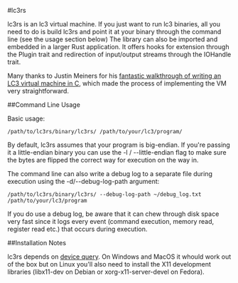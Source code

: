 #lc3rs

lc3rs is an lc3 virtual machine. If you just want to run lc3 binaries, all you need to do is build lc3rs and point it at your binary through the command line (see the usage section below) The library can also be imported and embedded in a larger Rust application. It offers hooks for extension through the Plugin trait and redirection of input/output streams through the IOHandle trait.

Many thanks to Justin Meiners for his [fantastic walkthrough of writing an LC3 virtual machine in C](https://justinmeiners.github.io/lc3-vm/), which made the process of implementing the VM very straightforward.

##Command Line Usage

Basic usage:

```
/path/to/lc3rs/binary/lc3rs/ /path/to/your/lc3/program/
```

By default, lc3rs assumes that your program is big-endian. If you're passing it a little-endian binary you can use the -l / --little-endian flag to make sure the bytes are flipped the correct way for execution on the way in.

The command line can also write a debug log to a separate file during execution using the -d/--debug-log-path argument:

```
/path/to/lc3rs/binary/lc3rs/ --debug-log-path ~/debug_log.txt /path/to/your/lc3/program
```

If you do use a debug log, be aware that it can chew through disk space very fast since it logs every event (command execution, memory read, register read etc.) that occurs during execution.

##Installation Notes

lc3rs depends on [device query](https://github.com/ostrosco/device_query). On Windows and MacOS it whould work out of the box but on Linux you'll also need to install the X11 development libraries (libx11-dev on Debian or xorg-x11-server-devel on Fedora).
